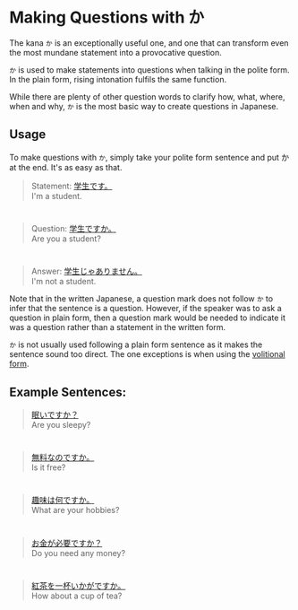 # Making Questions with か

The kana `か` is an exceptionally useful one, and one that can transform even the most mundane statement into a provocative question. 

`か` is used to make statements into questions when talking in the polite form. In the plain form, rising intonation fulfils the same function.

While there are plenty of other question words to clarify how, what, where, when and why, `か` is the most basic way to create questions in Japanese.

## Usage
To make questions with `か`, simply take your polite form sentence and put か at the end. It's as easy as that.

> Statement: [学生です。]()  
> I'm a student.

#

> Question: [学生ですか。]()  
> Are you a student?

#

> Answer: [学生じゃありません。]()  
> I'm not a student.

Note that in the written Japanese, a question mark does not follow `か` to infer that the sentence is a question. However, if the speaker was to ask a question in plain form, then a question mark would be needed to indicate it was a question rather than a statement in the written form. 

`か` is not usually used following a plain form sentence as it makes the sentence sound too direct. The one exceptions is when using the [volitional form](verb-volitionalform).

## Example Sentences: 
> [眠いですか？]()  
> Are you sleepy?

#

> [無料なのですか。]()  
> Is it free?

#

> [趣味は何ですか。]()  
> What are your hobbies?

#

> [お金が必要ですか？]()  
> Do you need any money?

#

> [紅茶を一杯いかがですか。]()  
> How about a cup of tea?


